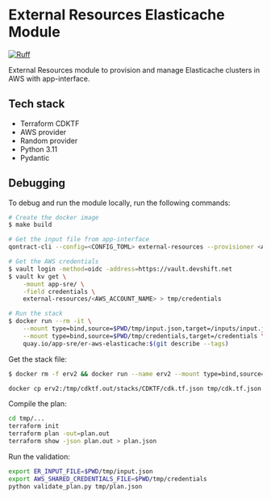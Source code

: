 # External Resources Elasticache Module

[![Ruff](https://img.shields.io/endpoint?url=https://raw.githubusercontent.com/astral-sh/ruff/main/assets/badge/v2.json)](https://github.com/astral-sh/ruff)

External Resources module to provision and manage Elasticache clusters in AWS with app-interface.

## Tech stack

* Terraform CDKTF
* AWS provider
* Random provider
* Python 3.11
* Pydantic

## Debugging

To debug and run the module locally, run the following commands:

```bash
# Create the docker image
$ make build

# Get the input file from app-interface
qontract-cli --config=<CONFIG_TOML> external-resources --provisioner <AWS_ACCOUNT_NAME> --provider elasticache --identifier <IDENTIFIER> get-input > tmp/input.json

# Get the AWS credentials
$ vault login -method=oidc -address=https://vault.devshift.net
$ vault kv get \
    -mount app-sre/ \
    -field credentials \
    external-resources/<AWS_ACCOUNT_NAME> > tmp/credentials

# Run the stack
$ docker run --rm -it \
    --mount type=bind,source=$PWD/tmp/input.json,target=/inputs/input.json \
    --mount type=bind,source=$PWD/tmp/credentials,target=/credentials \
    quay.io/app-sre/er-aws-elasticache:$(git describe --tags)
```

Get the stack file:

```bash
$ docker rm -f erv2 && docker run --name erv2 --mount type=bind,source=$PWD/tmp/input.json,target=/inputs/input.json --mount type=bind,source=$PWD/tmp/credentials,target=/credentials -e AWS_SHARED_CREDENTIALS_FILE=/credentials --entrypoint cdktf quay.io/app-sre/er-aws-elasticache:$(git describe --tags) synth --output /tmp/cdktf.out

docker cp erv2:/tmp/cdktf.out/stacks/CDKTF/cdk.tf.json tmp/cdk.tf.json
```

Compile the plan:

```bash
cd tmp/...
terraform init
terraform plan -out=plan.out
terraform show -json plan.out > plan.json
```

Run the validation:

```bash
export ER_INPUT_FILE=$PWD/tmp/input.json
export AWS_SHARED_CREDENTIALS_FILE=$PWD/tmp/credentials
python validate_plan.py tmp/plan.json
```

